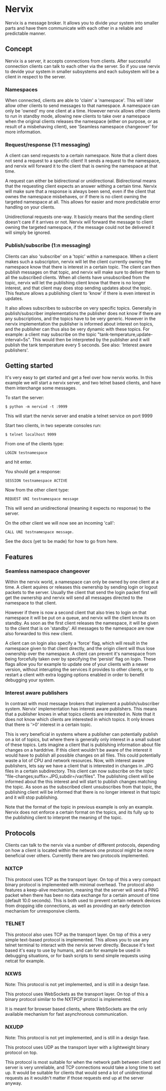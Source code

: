 
# Nervix

Nervix is a message broker. It allows you to divide your system into smaller parts and have them communicate with each
other in a reliable and predictable manner.

## Concept

Nervix is a server, it accepts connections from clients. After successful connection clients can talk to each other via
the server. So if you use nervix to devide your system in smaller subsystems and each subsystem will be a client in
respect to the server.

### Namespaces

When connected, clients are able to 'claim' a 'namespace'. This will later allow other clients to send messages to that
namespace. A namespace can only be 'owned' my one client at a time. However nervix allows other clients to run in
standby mode, allowing new clients to take over a namespace when the original clients releases the namespace (either on
purpose, or as result of a misbehaving client), see 'Seamless namespace changeover' for more information.

### Request/response (1:1 messaging)

A client can send requests to a certain namespace. Note that a client does not send a request to a specific client! It
sends a request to the namespace, and nervix will forward it to the client that is owning the namespace at that time.

A request can either be bidirectional or unidirectional. Bidirectional means that the requesting client expects an
answer withing a certain time. Nervix will make sure that a response is always been send, even if the client that ownes
the namespace misbehaves, or if there is no client owning the targeted namespace at all. This allows for easier and
more predictable error handling on your clients.

Unidirectional requests one-way. It basicly means that the sending client doesn't care if it arrives or not. Nervix
will forward the message to client owning the targeted namespace, if the message could not be delivered it will simply
be ignored.

### Publish/subscribe (1:n messaging)

Clients can also 'subscribe' on a 'topic' within a namespace. When a client makes such a subscripton, nervix will let
the client currently owning the namespace know that there is interest in a certain topic. The client can then publish
messages on that topic, and nervix will make sure to deliver them to all the subscribed clients. When all clients have
unsubscribed from the topic, nervix will let the publishing client know that there is no longer interest, and that
client may does stop sending updates about the topic. This feature allows a publishing client to 'know' if there is
even interest in updates.

It also allows subscribes to subscribe on very specific topics. Generally in publish/subscriber implementations the
publisher does not know if there are any subscriptions, and the topics have to be very generic. However in the nervix
implementation the publisher is informed about interest on topics, and the publisher can thus also be very dynamic with
these topics. For example: a client may subscribe on the topic "tank-temperature,update-interval=5s". This would then
be interpreted by the publisher and it will publish the tank temperature every 5 seconds.
See also: 'Interest aware publishers'.


## Getting started

It's very easy to get started and get a feel over how nervix works. In this example we will start a nervix server, and
two telnet based clients, and have them interchange some messages.

To start the server:

```
$ python -m nervixd -t :9999
```

This will start the nervix server and enable a telnet service on port 9999

Start two clients, in two seperate consoles run:

```
$ telnet localhost 9999
```

From one of the clients type:

```
LOGIN testnamespace
```

and hit enter.

You should get a response:

```
SESSION testnamespace ACTIVE
```

Now from the other client type:

```
REQUEST UNI testnamespace message
```

This will send an unidirectional (meaning it expects no response) to the server.

On the other client we will now see an incoming 'call':

```
CALL UNI testnamespace message.
```

See the docs (yet to be made) for how to go from here.


## Features

### Seamless namespace changeover

Within the nervix world, a namespace can only be owned by one client at a time. A client aquires or releases this
ownership by sending login or logout packets to the server. Usually the client that send the login packet first will
get the ownership and nervix will send all messages directed to the namespace to that client.

However if there is now a second client that also tries to login on that namespace it will be put on a queue, and
nervix will the client know its on standby. As soon as the first client releases the namespace, it will be given to the
client that is on 'standby'. All messages to the namespace are now also forwarded to this new client.

A client can on login also specify a 'force' flag, which will result in the namespace given to that client directly,
and the origin client will thus lose ownership over the namespace. A client can prevent it's namespace from being
forcefully taken over by specifying the 'persist' flag on login. These flags allow you for example to update one of
your clients with a newer version, without interupting the services it provides to other clients, or to restart a
client with extra logging options enabled in order to benefit debugging your system.

### Interest aware publishers

In contrast with most message brokers that implement a publish/subscriber system. Nervix' implementation has interest
aware publishers. This means that a publisher knows in what topics clients are interested in. Note that it does not
know which clients are interested in which topics. It only knows that there is '>0' interest in a certain
topic.

This is very beneficial in systems where a publisher can potentially publish on a lot of topics, but where there is
generally only interest in a small subset of these topics. Lets imagine a client that is publishing information about
file changes on a harddrive. If this client wouldn't be aware of the interest it would have to publish all possible
changes on all files. This could potentially waste a lot of CPU and network resources. Now, with interest aware
publishers, lets say we have a client that is interested in changes in .JPG files in a certain subdirectory. This
client can now subscribe on the topic "file-changes;suffix=.JPG,subdir=/var/files". The publishing client will be
informed about the this interest and will start to publish changes matching the topic. As soon as the subscribed client
unsubscribes from that topic, the publishing client will be informed that there is no longer interest in that topic and
it will stop publishing.

Note that the format of the topic in previous example is only an example. Nervix does not enforce a certain format on
the topics, and its fully up to the publishing client to interpret the meaning of the topic.


## Protocols

Clients can talk to the nervix via a number of different protocols, depending on how a client is located within the
network one protocol might be more beneficial over others. Currently there are two protocols implemented.

### NXTCP

This protocol uses TCP as the transport layer. On top of this a very compact binary protocol is implemented with
minimal overhead. The protocol also features a keep-alive mechanism, meaning that the server will send a PING packet
when there has been no data exchange for a certain amount of time (default 10.0 seconds). This is both used to prevent
certain network devices from dropping idle connections, as well as providing an early detection mechanism for
unresponsive clients.

### TELNET

This protocol also uses TCP as the transport layer. On top of this a very simple text-based protocol is implemented.
This allows you to use any telnet terminal to interact with the nervix server directly. Because it's text based it's
easy to use by humans, and can for example be used in debugging situations, or for bash scripts to send simple
requests using netcat for example.

### NXWS

Note: This protocol is not yet implemented, and is still in a design fase.

This protocol uses WebSockets as the transport layer. On top of this a binary protocol similar to the NXTPCP protocl is
implemented.

It is meant for browser based clients, where WebSockets are the only available mechanism for fast asynchronous
communication.


### NXUDP

Note: This protocol is not yet implemented, and is still in a design fase.

This protocol uses UDP as the transport layer with a lightweight binary protocol on top.

This protocol is most suitable for when the network path between client and server is very unreliable, and TCP
connections would take a long time to set up. It would be suitable for clients that would send a lot of unidirectional
requests as it wouldn't matter if those requests end up at the server anyway.
